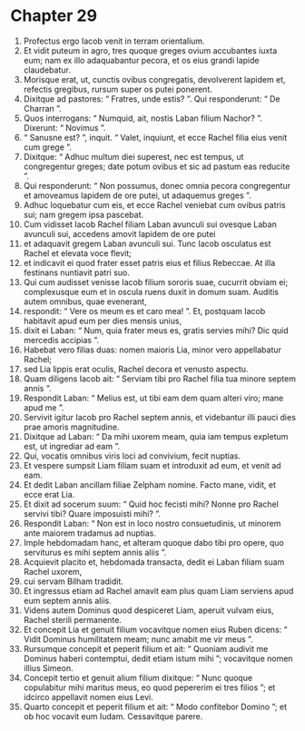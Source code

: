 # Chapter 29
1. Profectus ergo Iacob venit in terram orientalium.
2. Et vidit puteum in agro, tres quoque greges ovium accubantes iuxta eum; nam ex illo adaquabantur pecora, et os eius grandi lapide claudebatur.
3. Morisque erat, ut, cunctis ovibus congregatis, devolverent lapidem et, refectis gregibus, rursum super os putei ponerent.
4. Dixitque ad pastores: “ Fratres, unde estis? ”. Qui responderunt: “ De Charran ”.
5. Quos interrogans: “ Numquid, ait, nostis Laban filium Nachor? ”. Dixerunt: “ Novimus ”.
6. “ Sanusne est? ”, inquit. “ Valet, inquiunt, et ecce Rachel filia eius venit cum grege ”.
7. Dixitque: “ Adhuc multum diei superest, nec est tempus, ut congregentur greges; date potum ovibus et sic ad pastum eas reducite ”.
8. Qui responderunt: “ Non possumus, donec omnia pecora congregentur et amoveamus lapidem de ore putei, ut adaquemus greges ”.
9. Adhuc loquebatur cum eis, et ecce Rachel veniebat cum ovibus patris sui; nam gregem ipsa pascebat.
10. Cum vidisset Iacob Rachel filiam Laban avunculi sui ovesque Laban avunculi sui, accedens amovit lapidem de ore putei
11. et adaquavit gregem Laban avunculi sui. Tunc Iacob osculatus est Rachel et elevata voce flevit;
12. et indicavit ei quod frater esset patris eius et filius Rebeccae. At illa festinans nuntiavit patri suo.
13. Qui cum audisset venisse Iacob filium sororis suae, cucurrit obviam ei; complexusque eum et in oscula ruens duxit in domum suam. Auditis autem omnibus, quae evenerant,
14. respondit: “ Vere os meum es et caro mea! ”.
Et, postquam Iacob habitavit apud eum per dies mensis unius,
15. dixit ei Laban: “ Num, quia frater meus es, gratis servies mihi? Dic quid mercedis accipias ”.
16. Habebat vero filias duas: nomen maioris Lia, minor vero appellabatur Rachel;
17. sed Lia lippis erat oculis, Rachel decora et venusto aspectu.
18. Quam diligens Iacob ait: “ Serviam tibi pro Rachel filia tua minore septem annis ”.
19. Respondit Laban: “ Melius est, ut tibi eam dem quam alteri viro; mane apud me ”.
20. Servivit igitur Iacob pro Rachel septem annis, et videbantur illi pauci dies prae amoris magnitudine.
21. Dixitque ad Laban: “ Da mihi uxorem meam, quia iam tempus expletum est, ut ingrediar ad eam ”.
22. Qui, vocatis omnibus viris loci ad convivium, fecit nuptias.
23. Et vespere sumpsit Liam filiam suam et introduxit ad eum, et venit ad eam.
24. Et dedit Laban ancillam filiae Zelpham nomine.
Facto mane, vidit, et ecce erat Lia.
25. Et dixit ad socerum suum: “ Quid hoc fecisti mihi? Nonne pro Rachel servivi tibi? Quare imposuisti mihi? ”.
26. Respondit Laban: “ Non est in loco nostro consuetudinis, ut minorem ante maiorem tradamus ad nuptias.
27. Imple hebdomadam hanc, et alteram quoque dabo tibi pro opere, quo serviturus es mihi septem annis aliis ”.
28. Acquievit placito et, hebdomada transacta, dedit ei Laban filiam suam Rachel uxorem,
29. cui servam Bilham tradidit.
30. Et ingressus etiam ad Rachel amavit eam plus quam Liam serviens apud eum septem annis aliis.
31. Videns autem Dominus quod despiceret Liam, aperuit vulvam eius, Rachel sterili permanente.
32. Et concepit Lia et genuit filium vocavitque nomen eius Ruben dicens: “ Vidit Dominus humilitatem meam; nunc amabit me vir meus ”.
33. Rursumque concepit et peperit filium et ait: “ Quoniam audivit me Dominus haberi contemptui, dedit etiam istum mihi ”; vocavitque nomen illius Simeon.
34. Concepit tertio et genuit alium filium dixitque: “ Nunc quoque copulabitur mihi maritus meus, eo quod pepererim ei tres filios ”; et idcirco appellavit nomen eius Levi.
35. Quarto concepit et peperit filium et ait: “ Modo confitebor Domino ”; et ob hoc vocavit eum Iudam. Cessavitque parere.